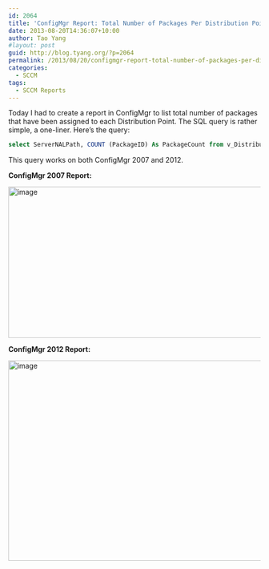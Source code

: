 ```yaml
---
id: 2064
title: 'ConfigMgr Report: Total Number of Packages Per Distribution Point'
date: 2013-08-20T14:36:07+10:00
author: Tao Yang
#layout: post
guid: http://blog.tyang.org/?p=2064
permalink: /2013/08/20/configmgr-report-total-number-of-packages-per-distribution-point/
categories:
  - SCCM
tags:
  - SCCM Reports
---
```

Today I had to create a report in ConfigMgr to list total number of packages that have been assigned to each Distribution Point. The SQL query is rather simple, a one-liner. Here’s the query:
```sql
select ServerNALPath, COUNT (PackageID) As PackageCount from v_DistributionPoint group by ServerNALPath order by PackageCount
```
This query works on both ConfigMgr 2007 and 2012.

<strong>ConfigMgr 2007 Report:</strong>

<a href="http://blog.tyang.org/wp-content/uploads/2013/08/image9.png"><img style="background-image: none; padding-left: 0px; padding-right: 0px; display: inline; padding-top: 0px; border: 0px;" title="image" alt="image" src="http://blog.tyang.org/wp-content/uploads/2013/08/image_thumb9.png" width="580" height="302" border="0" /></a>

<strong>ConfigMgr 2012 Report:</strong>

<a href="http://blog.tyang.org/wp-content/uploads/2013/08/image10.png"><img style="background-image: none; padding-left: 0px; padding-right: 0px; display: inline; padding-top: 0px; border: 0px;" title="image" alt="image" src="http://blog.tyang.org/wp-content/uploads/2013/08/image_thumb10.png" width="580" height="400" border="0" /></a>